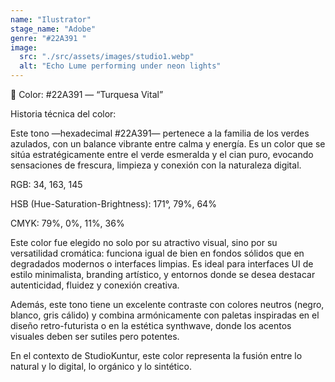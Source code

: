 ```yaml
---
name: "Ilustrator"
stage_name: "Adobe"
genre: "#22A391 "
image:
  src: "./src/assets/images/studio1.webp"
  alt: "Echo Lume performing under neon lights"
---
```


🎨 Color: #22A391 — “Turquesa Vital”

Historia técnica del color:

Este tono —hexadecimal #22A391— pertenece a la familia de los verdes azulados, con un balance vibrante entre calma y energía. Es un color que se sitúa estratégicamente entre el verde esmeralda y el cian puro, evocando sensaciones de frescura, limpieza y conexión con la naturaleza digital.

RGB: 34, 163, 145

HSB (Hue-Saturation-Brightness): 171°, 79%, 64%

CMYK: 79%, 0%, 11%, 36%

Este color fue elegido no solo por su atractivo visual, sino por su versatilidad cromática: funciona igual de bien en fondos sólidos que en degradados modernos o interfaces limpias. Es ideal para interfaces UI de estilo minimalista, branding artístico, y entornos donde se desea destacar autenticidad, fluidez y conexión creativa.

Además, este tono tiene un excelente contraste con colores neutros (negro, blanco, gris cálido) y combina armónicamente con paletas inspiradas en el diseño retro-futurista o en la estética synthwave, donde los acentos visuales deben ser sutiles pero potentes.

En el contexto de StudioKuntur, este color representa la fusión entre lo natural y lo digital, lo orgánico y lo sintético.
